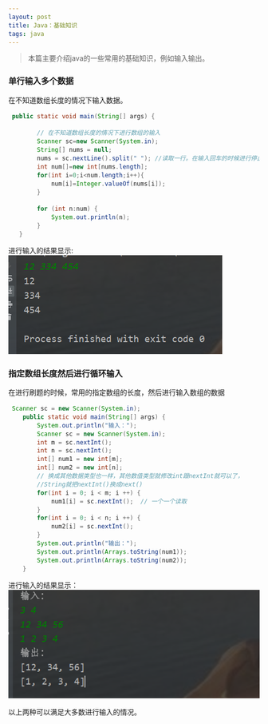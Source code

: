 ```yaml
---
layout: post
title: Java：基础知识
tags: java
---
```



> 本篇主要介绍java的一些常用的基础知识，例如输入输出。


### 单行输入多个数据

在不知道数组长度的情况下输入数据。 

```java
 public static void main(String[] args) {

        // 在不知道数组长度的情况下进行数组的输入
        Scanner sc=new Scanner(System.in);
        String[] nums = null;
        nums = sc.nextLine().split(" "); //读取一行。在输入回车的时候进行停止输入
        int num[]=new int[nums.length];
        for(int i=0;i<num.length;i++){
            num[i]=Integer.valueOf(nums[i]);
        }
        
        for (int n:num) {
            System.out.println(n);
        }
   }
```
进行输入的结果显示:  
![样例显示](/image/inputLine.png)

### 指定数组长度然后进行循环输入

在进行刷题的时候，常用的指定数组的长度，然后进行输入数组的数据

```java
 Scanner sc = new Scanner(System.in);
    public static void main(String[] args) {
        System.out.println("输入：");
        Scanner sc = new Scanner(System.in);
        int m = sc.nextInt();
        int n = sc.nextInt();
        int[] num1 = new int[m];
        int[] num2 = new int[n];
        // 换成其他数据类型也一样，其他数值类型就修改int跟nextInt就可以了，
        //String就把nextInt()换成next()
        for(int i = 0; i < m; i ++) {
            num1[i] = sc.nextInt();  // 一个一个读取
        }
        for(int i = 0; i < n; i ++) {
            num2[i] = sc.nextInt();
        }
        System.out.println("输出：");
        System.out.println(Arrays.toString(num1));
        System.out.println(Arrays.toString(num2));
    }
```
进行输入的结果显示：  
![输入多个](/image/inputMulit.png)

以上两种可以满足大多数进行输入的情况。